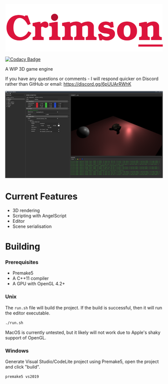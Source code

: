 ![](https://raw.githubusercontent.com/georgelam6/Crimson/master/docs/media/transparentlogo.png)


[![Codacy Badge](https://api.codacy.com/project/badge/Grade/23732aa65d3041cfbb2551d82c977b1d)](https://app.codacy.com/gh/georgelam6/Crimson?utm_source=github.com&utm_medium=referral&utm_content=georgelam6/Crimson&utm_campaign=Badge_Grade)


A WIP 3D game engine

If you have any questions or comments - I will respond quicker on Discord rather than GitHub or email: https://discord.gg/6pUUArRWhK

![](https://github.com/georgelam6/Crimson/blob/master/docs/media/ss/Screenshot_2021-01-27_17-28-49.png)

# Current Features
 - 3D rendering
 - Scripting with AngelScript
 - Editor
 - Scene serialisation

# Building
### Prerequisites
 - Premake5
 - A C++11 compiler
 - A GPU with OpenGL 4.2+

### Unix
The `run.sh` file will build the project. If the build is successful, then it will run the editor executable.
```bash
./run.sh
```
MacOS is currently untested, but it likely will not work due to Apple's shaky support of OpenGL.

### Windows
Generate Visual Studio/CodeLite project using Premake5, open the project and click "build".
```bash
premake5 vs2019
```